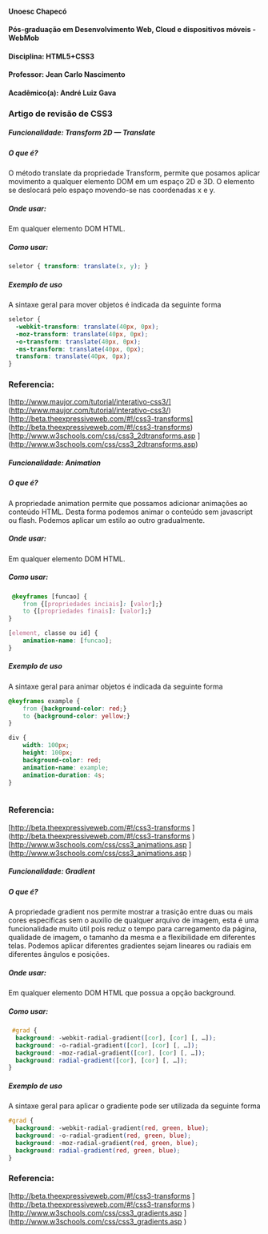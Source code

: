 
#### Unoesc Chapecó
#### Pós-graduação em Desenvolvimento Web, Cloud e dispositivos móveis - WebMob
#### Disciplina: HTML5+CSS3
#### Professor: Jean Carlo Nascimento
#### Acadêmico(a): André Luiz Gava
### Artigo de revisão de CSS3
##### Funcionalidade: Transform 2D — Translate
##### O que é?
O método translate da propriedade Transform, permite que posamos aplicar movimento a qualquer elemento DOM em um espaço 2D e 3D. O elemento se deslocará pelo espaço movendo-se nas coordenadas x e y. 
##### Onde usar:
Em qualquer elemento DOM HTML.
##### Como usar:
```css
seletor { transform: translate(x, y); }

```
##### Exemplo de uso
A sintaxe geral para mover objetos é indicada da seguinte forma

```css
seletor {
  -webkit-transform: translate(40px, 0px);
  -moz-transform: translate(40px, 0px);
  -o-transform: translate(40px, 0px);
  -ms-transform: translate(40px, 0px);
  transform: translate(40px, 0px);
} 


```
### Referencia:
[http://www.maujor.com/tutorial/interativo-css3/] (http://www.maujor.com/tutorial/interativo-css3/)<br>
[http://beta.theexpressiveweb.com/#!/css3-transforms] (http://beta.theexpressiveweb.com/#!/css3-transforms)<br>
[http://www.w3schools.com/css/css3_2dtransforms.asp ] (http://www.w3schools.com/css/css3_2dtransforms.asp)


##### Funcionalidade: Animation
##### O que é?
A propriedade animation permite que possamos adicionar animações ao conteúdo HTML. Desta forma podemos animar o conteúdo sem javascript ou flash. Podemos aplicar um estilo ao outro gradualmente.
##### Onde usar:
Em qualquer elemento DOM HTML.
##### Como usar:
```css
 @keyframes [funcao] {
    from {[propriedades inciais]: [valor];}
    to {[propriedades finais]: [valor];}
}

[element, classe ou id] {
    animation-name: [funcao]; 
}


```
##### Exemplo de uso
A sintaxe geral para animar objetos é indicada da seguinte forma

```css
@keyframes example {
    from {background-color: red;}
    to {background-color: yellow;}
}

div {
    width: 100px;
    height: 100px;
    background-color: red;
    animation-name: example; 
    animation-duration: 4s;
}



```
### Referencia:
[http://beta.theexpressiveweb.com/#!/css3-transforms ] (http://beta.theexpressiveweb.com/#!/css3-transforms )<br>
[http://www.w3schools.com/css/css3_animations.asp ] (http://www.w3schools.com/css/css3_animations.asp )

##### Funcionalidade: Gradient
##### O que é?
A propriedade gradient nos permite mostrar a trasição entre duas ou mais cores especificas sem o auxilio de qualquer arquivo de imagem, esta é uma funcionalidade muito útil pois reduz o tempo para carregamento da página, qualidade de imagem, o tamanho da mesma e a flexibilidade em diferentes telas. Podemos aplicar diferentes gradientes sejam lineares ou radiais em diferentes ângulos e posições.
##### Onde usar:
Em qualquer elemento DOM HTML que possua a opção background.
##### Como usar:
```css
 #grad {
  background: -webkit-radial-gradient([cor], [cor] [, …]);
  background: -o-radial-gradient([cor], [cor] [, …]);
  background: -moz-radial-gradient([cor], [cor] [, …]);
  background: radial-gradient([cor], [cor] [, …]);
}


```
##### Exemplo de uso

A sintaxe geral para aplicar o gradiente pode ser utilizada da seguinte forma

```css
#grad {
  background: -webkit-radial-gradient(red, green, blue);
  background: -o-radial-gradient(red, green, blue);
  background: -moz-radial-gradient(red, green, blue);
  background: radial-gradient(red, green, blue); 
}

```
### Referencia:
[http://beta.theexpressiveweb.com/#!/css3-transforms ] (http://beta.theexpressiveweb.com/#!/css3-transforms )<br>
[http://www.w3schools.com/css/css3_gradients.asp  ] (http://www.w3schools.com/css/css3_gradients.asp )
